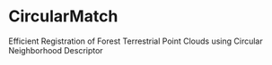 # CircularMatch
Efficient Registration of Forest Terrestrial Point Clouds using Circular Neighborhood Descriptor
